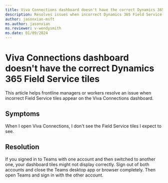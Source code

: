 ```yaml
---
title: Viva Connections dashboard doesn't have the correct Dynamics 365 Field Service tiles
description: Resolves issues when incorrect Dynamics 365 Field Service tiles appear on the Viva Connections dashboard.
author: jasonxian-msft
ms.author: jasonxian
ms.reviewer: v-wendysmith
ms.date: 01/09/2024
---
```

# Viva Connections dashboard doesn't have the correct Dynamics 365 Field Service tiles

This article helps frontline managers or workers resolve an issue when incorrect Field Service tiles appear on the Viva Connections dashboard.

## Symptoms

When I open Viva Connections, I don't see the Field Service tiles I expect to see.

## Resolution

If you signed in to Teams with one account and then switched to another one, your dashboard tiles might not display correctly. Sign out of both accounts and close the Teams desktop app or browser completely. Then open Teams and sign in with the other account.
